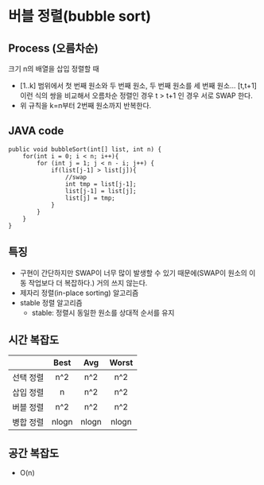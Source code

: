 # 버블 정렬(bubble sort)

## Process (오름차순)
크기 n의 배열을 삽입 정렬할 때
- [1..k] 범위에서 첫 번째 원소와 두 번째 원소, 두 번째 원소를 세 번째 원소... [t,t+1] 이런 식의 쌍을 비교해서 오름차순 정렬인 경우 t > t+1 인 경우 서로 SWAP 한다.
- 위 규칙을 k=n부터 2번째 원소까지 반복한다.

## JAVA code
```
public void bubbleSort(int[] list, int n) {
    for(int i = 0; i < n; i++){
        for (int j = 1; j < n - i; j++) {
            if(list[j-1] > list[j]){
                //swap
                int tmp = list[j-1];
                list[j-1] = list[j];
                list[j] = tmp;
            }
        }
    }
}
```

## 특징
- 구현이 간단하지만 SWAP이 너무 많이 발생할 수 있기 때문에(SWAP이 원소의 이동 작업보다 더 복잡하다.) 거의 쓰지 않는다.
- 제자리 정렬(in-place sorting) 알고리즘
- stable 정렬 알고리즘
    - stable: 정렬시 동일한 원소를 상대적 순서를 유지

## 시간 복잡도
||Best|Avg|Worst|
|:---:|:---:|:---:|:---:|
|선택 정렬|n^2|n^2|n^2|
|삽입 정렬|n|n^2|n^2|
|버블 정렬|n^2|n^2|n^2|
|병합 정렬|nlogn|nlogn|nlogn|

## 공간 복잡도
- O(n)
